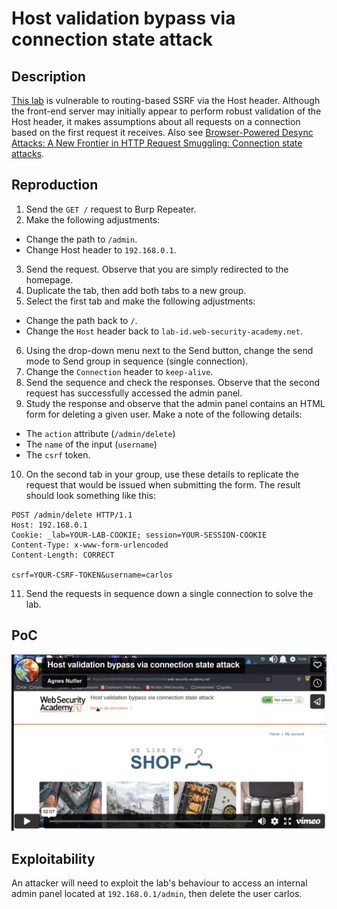# Host validation bypass via connection state attack

## Description

[This lab](https://portswigger.net/web-security/host-header/exploiting/lab-host-header-host-validation-bypass-via-connection-state-attack) is vulnerable to routing-based SSRF via the Host header. Although the front-end server may initially appear to perform robust validation of the Host header, it makes assumptions about all requests on a connection based on the first request it receives. Also see [Browser-Powered Desync Attacks: A New Frontier in HTTP Request Smuggling: Connection state attacks](https://portswigger.net/research/browser-powered-desync-attacks#state).

## Reproduction

1. Send the `GET /` request to Burp Repeater.
2. Make the following adjustments:
* Change the path to `/admin`.
* Change Host header to `192.168.0.1`.
3. Send the request. Observe that you are simply redirected to the homepage.
4. Duplicate the tab, then add both tabs to a new group.
5. Select the first tab and make the following adjustments:
* Change the path back to `/`.
* Change the `Host` header back to `lab-id.web-security-academy.net`.
6. Using the drop-down menu next to the Send button, change the send mode to Send group in sequence (single connection).
7. Change the `Connection` header to `keep-alive`.
8. Send the sequence and check the responses. Observe that the second request has successfully accessed the admin panel.
9. Study the response and observe that the admin panel contains an HTML form for deleting a given user. Make a note of the following details:
* The `action` attribute (`/admin/delete`)
* The `name` of the input (`username`)
* The `csrf` token.
10. On the second tab in your group, use these details to replicate the request that would be issued when submitting the form. The result should look something like this:

```text
POST /admin/delete HTTP/1.1
Host: 192.168.0.1
Cookie: _lab=YOUR-LAB-COOKIE; session=YOUR-SESSION-COOKIE
Content-Type: x-www-form-urlencoded
Content-Length: CORRECT

csrf=YOUR-CSRF-TOKEN&username=carlos
```

11. Send the requests in sequence down a single connection to solve the lab.

## PoC

[![Screencast PoC Host validation bypass via connection state attack](../../_static/images/vids/host-validation-bypass-via-connection-state-attack.png)](https://vimeo.com/802306700/)

## Exploitability

An attacker will need to exploit the lab's behaviour to access an internal admin panel located at `192.168.0.1/admin`, then delete the user carlos. 
